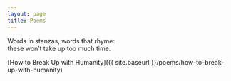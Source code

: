 ```yaml
---
layout: page
title: Poems
---
```


Words in stanzas, words that rhyme:  
these won’t take up too much time.  

[How to Break Up with Humanity]({{ site.baseurl }}/poems/how-to-break-up-with-humanity)